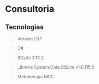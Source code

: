 # Consultoria

## Tecnologias 

> Version !.0.1

> C#

> SQLite 3.12.2

> Libreria System.Data.SQLite v1.0.115.0

> Metodologia MVC
